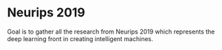 # Neurips 2019
Goal is to gather all the research from Neurips 2019 which represents the deep learning front in creating intelligent machines.
